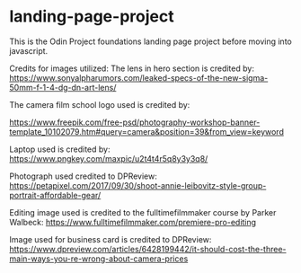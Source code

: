 # landing-page-project

This is the Odin Project foundations landing page project before moving into javascript. 

Credits for images utilized:
The lens in hero section is credited by:
https://www.sonyalpharumors.com/leaked-specs-of-the-new-sigma-50mm-f-1-4-dg-dn-art-lens/

The camera film school logo used is credited by:

https://www.freepik.com/free-psd/photography-workshop-banner-template_10102079.htm#query=camera&position=39&from_view=keyword

Laptop used is credited by:
https://www.pngkey.com/maxpic/u2t4t4r5q8y3y3q8/

Photograph used credited to DPReview:
https://petapixel.com/2017/09/30/shoot-annie-leibovitz-style-group-portrait-affordable-gear/

Editing image used is credited to the fulltimefilmmaker course by Parker Walbeck:
https://www.fulltimefilmmaker.com/premiere-pro-editing

Image used for business card is credited to DPReview: 
https://www.dpreview.com/articles/6428199442/it-should-cost-the-three-main-ways-you-re-wrong-about-camera-prices